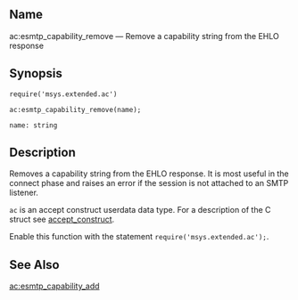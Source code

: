 <a name="lua.ref.ac_esmtp_capability_remove"></a>
## Name

ac:esmtp_capability_remove — Remove a capability string from the EHLO response

<a name="idp14915856"></a>
## Synopsis

`require('msys.extended.ac')`

`ac:esmtp_capability_remove(name);`

`name: string`<a name="idp14919024"></a>
## Description

Removes a capability string from the EHLO response. It is most useful in the connect phase and raises an error if the session is not attached to an SMTP listener.

`ac` is an accept construct userdata data type. For a description of the C struct see [accept_construct](https://support.messagesystems.com/docs/web-c-api/structs.accept_construct).

Enable this function with the statement `require('msys.extended.ac');`.

<a name="idp14923040"></a>
## See Also

[ac:esmtp_capability_add](lua.ref.ac_esmtp_capability_add "ac:esmtp_capability_add")
